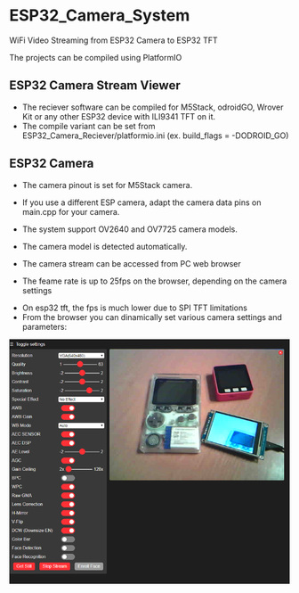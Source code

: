 # ESP32_Camera_System
WiFi Video Streaming from ESP32 Camera to ESP32 TFT

The projects can be compiled using PlatformIO

## ESP32 Camera Stream Viewer
- The reciever software can be compiled for M5Stack, odroidGO, Wrover Kit or any other ESP32 device with ILI9341 TFT on it.
- The compile variant can be set from ESP32_Camera_Reciever/platformio.ini (ex. build_flags = -DODROID_GO)

## ESP32 Camera
- The camera pinout is set for M5Stack camera.
- If you use a different ESP camera, adapt the camera data pins on main.cpp for your camera.

- The system support OV2640 and OV7725 camera models. 
- The camera model is detected automatically.

- The camera stream can be accessed from PC web browser
- The feame rate is up to 25fps on the browser, depending on the camera settings
+ On esp32 tft, the fps is much lower due to SPI TFT limitations
+ From the browser you can dinamically set various camera settings and parameters: 

![image](ESP32_Camera_Sender/lib/esp32_camera_stream.png)
